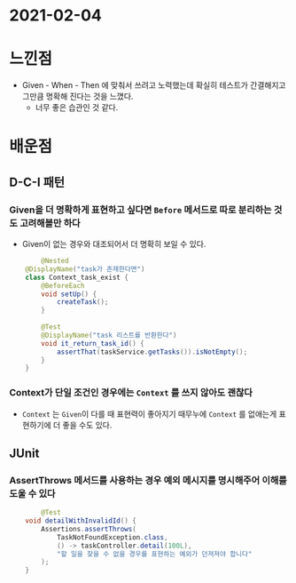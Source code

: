 # 2021-02-04

# 느낀점

- Given - When - Then 에 맞춰서 쓰려고 노력했는데 확실히 테스트가 간결해지고 그만큼 명확해 진다는 것을 느꼈다.
  - 너무 좋은 습관인 것 같다.

# 배운점

## D-C-I 패턴

### Given을 더 명확하게 표현하고 싶다면 `Before` 메서드로 따로 분리하는 것도 고려해볼만 하다

- Given이 없는 경우와 대조되어서 더 명확히 보일 수 있다.

```java
		@Nested
    @DisplayName("task가 존재한다면")
    class Context_task_exist {
        @BeforeEach
        void setUp() {
            createTask();
        }
        
        @Test
        @DisplayName("task 리스트를 반환한다")
        void it_return_task_id() {
            assertThat(taskService.getTasks()).isNotEmpty();
        }
    }
```

### Context가 단일 조건인 경우에는 `Context` 를 쓰지 않아도 괜찮다

- `Context` 는 `Given`이 다를 때 표현력이 좋아지기 때무누에 `Context` 를 없애는게 표현하기에 더 좋을 수도 있다.

## JUnit

### AssertThrows 메서드를 사용하는 경우 예외 메시지를 명시해주어 이해를 도울 수 있다

```java
		@Test
    void detailWithInvalidId() {
        Assertions.assertThrows(
            TaskNotFoundException.class,
            () -> taskController.detail(100L),
            "할 일을 찾을 수 없을 경우를 표현하는 예외가 던져져야 합니다"
        );
    }
```

